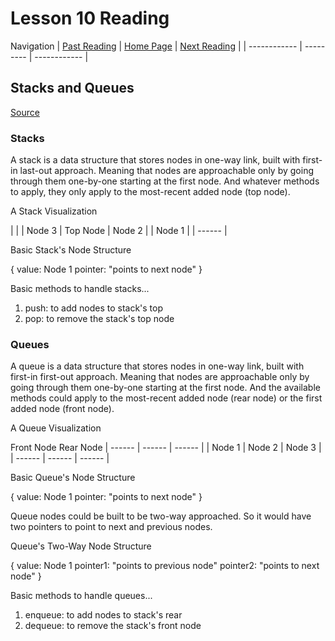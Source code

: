 # Lesson 10 Reading

Navigation
| [Past Reading](../Read-09/README.md) | [Home Page](../README.md) | [Next Reading](../Read-11/README.md) |
| ------------ | --------- | ------------ |

## Stacks and Queues

[Source](https://codefellows.github.io/common_curriculum/data_structures_and_algorithms/Code_401/class-10/resources/stacks_and_queues.html)

### Stacks

A stack is a data structure that stores nodes in one-way link, built with first-in last-out approach. Meaning that nodes are approachable only by going through them one-by-one starting at the first node. And whatever methods to apply, they only apply to the most-recent added node (top node).

A Stack Visualization

|        |
| Node 3 | Top Node
| Node 2 |
| Node 1 |
| ------ |

Basic Stack's Node Structure

{
  value: Node 1
  pointer: "points to next node"
}

Basic methods to handle stacks...

1. push: to add nodes to stack's top
2. pop: to remove the stack's top node

### Queues

A queue is a data structure that stores nodes in one-way link, built with first-in first-out approach. Meaning that nodes are approachable only by going through them one-by-one starting at the first node. And the available methods could apply to the most-recent added node (rear node) or the first added node (front node).

A Queue Visualization

Front Node         Rear Node
| ------ | ------ | ------ |
| Node 1 | Node 2 | Node 3 |
| ------ | ------ | ------ |

Basic Queue's Node Structure

{
  value: Node 1
  pointer: "points to next node"
}

Queue nodes could be built to be two-way approached. So it would have two pointers to point to next and previous nodes.

Queue's Two-Way Node Structure

{
  value: Node 1
  pointer1: "points to previous node"
  pointer2: "points to next node"
}

Basic methods to handle queues...

1. enqueue: to add nodes to stack's rear
2. dequeue: to remove the stack's front node

